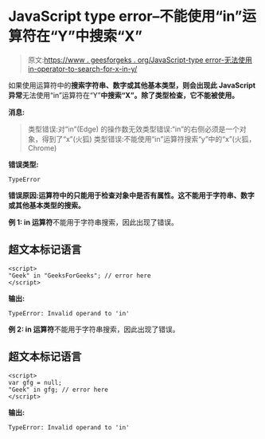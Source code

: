 # JavaScript type error–不能使用“in”运算符在“Y”中搜索“X”

> 原文:[https://www . geesforgeks . org/JavaScript-type error-无法使用 in-operator-to-search-for-x-in-y/](https://www.geeksforgeeks.org/javascript-typeerror-cannot-use-in-operator-to-search-for-x-in-y/)

如果使用运算符中的**搜索字符串、数字或其他基本类型，则会出现此 JavaScript 异常**无法使用“in”运算符在“Y”**中搜索“X”。除了类型检查，它不能被使用。**

**消息:**

> 类型错误:对“in”(Edge)
> 的操作数无效类型错误:“in”的右侧必须是一个对象，得到了“x”(火狐)
> 类型错误:不能使用“in”运算符搜索“y”中的“x”(火狐，Chrome)

**错误类型:**

```
TypeError
```

**错误原因:**运算符中的**只能用于检查对象中是否有属性。这不能用于字符串、数字或其他基本类型的搜索。**

**例 1: in 运算符**不能用于字符串搜索，因此出现了错误。

## 超文本标记语言

```
<script>
"Geek" in "GeeksForGeeks"; // error here
</script>
```

**输出:**

```
TypeError: Invalid operand to 'in'

```

**例 2: in 运算符**不能用于字符串搜索，因此出现了错误。

## 超文本标记语言

```
<script>
var gfg = null;
"Geek" in gfg; // error here
</script>
```

**输出:**

```
TypeError: Invalid operand to 'in'

```